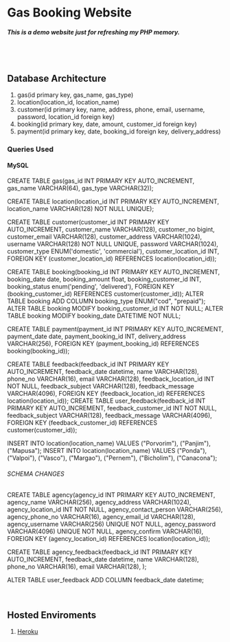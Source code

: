 # Gas Booking Website

##### <b>This is a demo website just for refreshing my PHP memory.</b> 
<br><br>
## <b>Database Architecture</b>

1. gas(id primary key, gas_name, gas_type)
2. location(location_id, location_name)
3. customer(id primary key, name, address, phone, email, username, password, location_id foreign key)
4. booking(id primary key, date, amount, customer_id foreign key)
5. payment(id primary key, date, booking_id foreign key, delivery_address)
<!-- 6. delivery(id primary key, ) -->


### <b>Queries Used</b>

#### <b>MySQL</b>

CREATE TABLE gas(gas_id INT PRIMARY KEY AUTO_INCREMENT, gas_name VARCHAR(64), gas_type VARCHAR(32));

CREATE TABLE location(location_id INT PRIMARY KEY AUTO_INCREMENT, location_name VARCHAR(128) NOT NULL UNIQUE);

CREATE TABLE customer(customer_id INT PRIMARY KEY AUTO_INCREMENT, customer_name VARCHAR(128), customer_no bigint, customer_email VARCHAR(128), customer_address VARCHAR(1024), username VARCHAR(128) NOT NULL UNIQUE, password VARCHAR(1024), customer_type ENUM('domestic', 'commercial'), customer_location_id INT, FOREIGN KEY (customer_location_id) REFERENCES location(location_id));

CREATE TABLE booking(booking_id INT PRIMARY KEY AUTO_INCREMENT, booking_date date, booking_amount float, booking_customer_id INT, booking_status enum('pending', 'delivered'), FOREIGN KEY (booking_customer_id) REFERENCES customer(customer_id));
ALTER TABLE booking ADD COLUMN booking_type ENUM("cod", "prepaid");
ALTER TABLE booking MODIFY booking_customer_id INT NOT NULL;
ALTER TABLE booking MODIFY booking_date DATETIME NOT NULL;

CREATE TABLE payment(payment_id INT PRIMARY KEY AUTO_INCREMENT, payment_date date, payment_booking_id INT, delivery_address VARCHAR(256), FOREIGN KEY (payment_booking_id) REFERENCES booking(booking_id));

CREATE TABLE feedback(feedback_id INT PRIMARY KEY AUTO_INCREMENT, feedback_date datetime, name VARCHAR(128), phone_no VARCHAR(16), email VARCHAR(128), feedback_location_id INT NOT NULL, feedback_subject VARCHAR(128), feedback_message VARCHAR(4096), FOREIGN KEY (feedback_location_id) REFERENCES location(location_id));
CREATE TABLE user_feedback(feedback_id INT PRIMARY KEY AUTO_INCREMENT, feedback_customer_id INT NOT NULL, feedback_subject VARCHAR(128), feedback_message VARCHAR(4096), FOREIGN KEY (feedback_customer_id) REFERENCES customer(customer_id));

INSERT INTO location(location_name) VALUES ("Porvorim"), ("Panjim"), ("Mapusa");
INSERT INTO location(location_name) VALUES ("Ponda"), ("Valpoi"), ("Vasco"), ("Margao"), ("Pernem"), ("Bicholim"), ("Canacona");

###### SCHEMA CHANGES

CREATE TABLE agency(agency_id INT PRIMARY KEY AUTO_INCREMENT, agency_name VARCHAR(256), agency_address VARCHAR(1024), agency_location_id INT NOT NULL, agency_contact_person VARCHAR(256), agency_phone_no VARCHAR(16), agency_email_id VARCHAR(128), agency_username VARCHAR(256) UNIQUE NOT NULL, agency_password VARCHAR(4096) UNIQUE NOT NULL, agency_confirm VARCHAR(16), FOREIGN KEY (agency_location_id) REFERENCES location(location_id));

CREATE TABLE agency_feedback(feedback_id INT PRIMARY KEY AUTO_INCREMENT, feedback_date datetime, name VARCHAR(128), phone_no VARCHAR(16), email VARCHAR(128), );

ALTER TABLE user_feedback ADD COLUMN feedback_date datetime;

<br>

<!-- #### <b>PostgreSQL</b>

CREATE TABLE gas(gas_id SERIAL PRIMARY KEY, gas_name VARCHAR(64), gas_type VARCHAR(32));

CREATE TABLE location(location_id SERIAL PRIMARY KEY, location_name VARCHAR(128));

CREATE TABLE customer(customer_id SERIAL PRIMARY KEY, customer_no INT, customer_email VARCHAR(128), username VARCHAR(64), password VARCHAR(64), customer_location_id INT REFERENCES location(location_id));

CREATE TABLE booking(booking_id SERIAL PRIMARY KEY, booking_date date, booking_amount REAL, booking_customer_id INT REFERENCES customer(customer_id));

CREATE TABLE payment(payment_id SERIAL PRIMARY KEY, payment_date date, payment_booking_id INT REFERENCES booking(booking_id), delivery_address VARCHAR(256));

INSERT INTO location(location_name) VALUES ("Porvorim"), ("Panjim"), ("Mapusa"); -->

## <b>Hosted Enviroments</b>

1. [Heroku](https://_.herokuapp.com)
<!-- 2. [Hostinger](https://_.com) -->

<br>